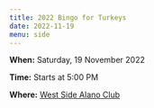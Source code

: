 ```yaml
---
title: 2022 Bingo for Turkeys
date: 2022-11-19
menu: side
---
```


**When:** Saturday, 19 November 2022
<!--more-->

**Time:** Starts at 5:00 PM

**Where:** [West Side Alano Club](/meetings/westhside/)
